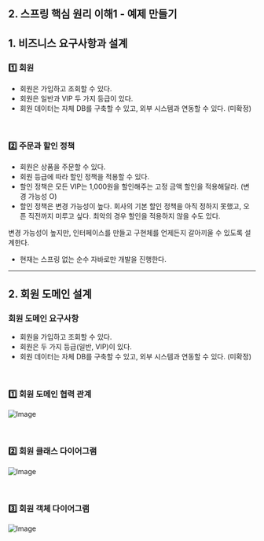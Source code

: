 ## 2. 스프링 핵심 원리 이해1 - 예제 만들기

## 1. 비즈니스 요구사항과 설계

### 1️⃣ 회원

- 회원은 가입하고 조회할 수 있다.
- 회원은 일반과 VIP 두 가지 등급이 있다.
- 회원 데이터는 자체 DB를 구축할 수 있고, 외부 시스템과 연동할 수 있다. (미확정)

<br/>

### 2️⃣ 주문과 할인 정책

- 회원은 상품을 주문할 수 있다.
- 회원 등급에 따라 할인 정책을 적용할 수 있다.
- 할인 정책은 모든 VIP는 1,000원을 할인해주는 고정 금액 할인을 적용해달라. (변경 가능성 O)
- 할인 정책은 변경 가능성이 높다. 회사의 기본 할인 정책을 아직 정하지 못했고, 오픈 직전까지 미루고 싶다. 최악의 경우 할인을 적용하지 않을 수도 있다.

변경 가능성이 높지만, 인터페이스를 만들고 구현체를 언제든지 갈아끼울 수 있도록 설계한다.
- 현재는 스프링 없는 순수 자바로만 개발을 진행한다.

---

## 2. 회원 도메인 설계

### **회원 도메인 요구사항**

- 회원을 가입하고 조회할 수 있다.
- 회원은 두 가지 등급(일반, VIP)이 있다.
- 회원 데이터는 자체 DB를 구축할 수 있고, 외부 시스템과 연동할 수 있다. (미확정)

<br/>

### 1️⃣ 회원 도메인 협력 관계
![Image](https://github.com/user-attachments/assets/205f0b6b-4895-493a-aec8-0c214c4e4e29)

<br/>

### 2️⃣ 회원 클래스 다이어그램
![Image](https://github.com/user-attachments/assets/47d51c2e-f2f9-4ec2-8eeb-1a328e6b2de7)

<br/>

### 3️⃣ 회원 객체 다이어그램
![Image](https://github.com/user-attachments/assets/f80277a7-28ae-48eb-b4b6-6da2b4da492c)